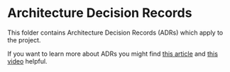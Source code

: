 # Architecture Decision Records

This folder contains Architecture Decision Records (ADRs) which apply to the
project.

If you want to learn more about ADRs you might find
[this article](http://thinkrelevance.com/blog/2011/11/15/documenting-architecture-decisions)
and [this video](https://www.youtube.com/watch?v=rwfXkSjFhzc) helpful.
